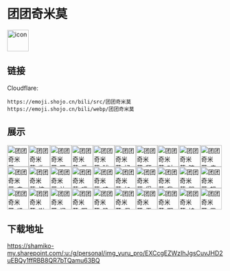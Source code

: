 # 团团奇米莫
<img src="https://emoji.shojo.cn/bili/src/团团奇米莫/icon.png" width="50" height="50" alt="icon">

## 链接
Cloudflare:
```
https://emoji.shojo.cn/bili/src/团团奇米莫
https://emoji.shojo.cn/bili/webp/团团奇米莫
```
## 展示
<img src="https://emoji.shojo.cn/bili/src/团团奇米莫/团团奇米莫-good.png" width="50" height="50" alt="团团奇米莫-good"><img src="https://emoji.shojo.cn/bili/src/团团奇米莫/团团奇米莫-收到.png" width="50" height="50" alt="团团奇米莫-收到"><img src="https://emoji.shojo.cn/bili/src/团团奇米莫/团团奇米莫-嗯嗯.png" width="50" height="50" alt="团团奇米莫-嗯嗯"><img src="https://emoji.shojo.cn/bili/src/团团奇米莫/团团奇米莫-爱你.png" width="50" height="50" alt="团团奇米莫-爱你"><img src="https://emoji.shojo.cn/bili/src/团团奇米莫/团团奇米莫-球球啦.png" width="50" height="50" alt="团团奇米莫-球球啦"><img src="https://emoji.shojo.cn/bili/src/团团奇米莫/团团奇米莫-好耶.png" width="50" height="50" alt="团团奇米莫-好耶"><img src="https://emoji.shojo.cn/bili/src/团团奇米莫/团团奇米莫-拜托了.png" width="50" height="50" alt="团团奇米莫-拜托了"><img src="https://emoji.shojo.cn/bili/src/团团奇米莫/团团奇米莫-对不起.png" width="50" height="50" alt="团团奇米莫-对不起"><img src="https://emoji.shojo.cn/bili/src/团团奇米莫/团团奇米莫-暗中观察.png" width="50" height="50" alt="团团奇米莫-暗中观察"><img src="https://emoji.shojo.cn/bili/src/团团奇米莫/团团奇米莫-瘫.png" width="50" height="50" alt="团团奇米莫-瘫"><img src="https://emoji.shojo.cn/bili/src/团团奇米莫/团团奇米莫-辛苦啦.png" width="50" height="50" alt="团团奇米莫-辛苦啦"><img src="https://emoji.shojo.cn/bili/src/团团奇米莫/团团奇米莫-惊.png" width="50" height="50" alt="团团奇米莫-惊"><img src="https://emoji.shojo.cn/bili/src/团团奇米莫/团团奇米莫-让我康康.png" width="50" height="50" alt="团团奇米莫-让我康康"><img src="https://emoji.shojo.cn/bili/src/团团奇米莫/团团奇米莫-吧唧.png" width="50" height="50" alt="团团奇米莫-吧唧"><img src="https://emoji.shojo.cn/bili/src/团团奇米莫/团团奇米莫-哇.png" width="50" height="50" alt="团团奇米莫-哇"><img src="https://emoji.shojo.cn/bili/src/团团奇米莫/团团奇米莫-加油.png" width="50" height="50" alt="团团奇米莫-加油"><img src="https://emoji.shojo.cn/bili/src/团团奇米莫/团团奇米莫-得意.png" width="50" height="50" alt="团团奇米莫-得意"><img src="https://emoji.shojo.cn/bili/src/团团奇米莫/团团奇米莫-我来啦.png" width="50" height="50" alt="团团奇米莫-我来啦"><img src="https://emoji.shojo.cn/bili/src/团团奇米莫/团团奇米莫-哭.png" width="50" height="50" alt="团团奇米莫-哭"><img src="https://emoji.shojo.cn/bili/src/团团奇米莫/团团奇米莫-超凶.png" width="50" height="50" alt="团团奇米莫-超凶"><img src="https://emoji.shojo.cn/bili/src/团团奇米莫/团团奇米莫-紧张.png" width="50" height="50" alt="团团奇米莫-紧张"><img src="https://emoji.shojo.cn/bili/src/团团奇米莫/团团奇米莫-谢谢.png" width="50" height="50" alt="团团奇米莫-谢谢"><img src="https://emoji.shojo.cn/bili/src/团团奇米莫/团团奇米莫-问号.png" width="50" height="50" alt="团团奇米莫-问号"><img src="https://emoji.shojo.cn/bili/src/团团奇米莫/团团奇米莫-啊啊啊.png" width="50" height="50" alt="团团奇米莫-啊啊啊"><img src="https://emoji.shojo.cn/bili/src/团团奇米莫/团团奇米莫-晚安.png" width="50" height="50" alt="团团奇米莫-晚安"><img src="https://emoji.shojo.cn/bili/src/团团奇米莫/团团奇米莫-保重身体.png" width="50" height="50" alt="团团奇米莫-保重身体"><img src="https://emoji.shojo.cn/bili/src/团团奇米莫/团团奇米莫-无语.png" width="50" height="50" alt="团团奇米莫-无语"><img src="https://emoji.shojo.cn/bili/src/团团奇米莫/团团奇米莫-啊这.png" width="50" height="50" alt="团团奇米莫-啊这"><img src="https://emoji.shojo.cn/bili/src/团团奇米莫/团团奇米莫-被你迷倒.png" width="50" height="50" alt="团团奇米莫-被你迷倒"><img src="https://emoji.shojo.cn/bili/src/团团奇米莫/团团奇米莫-累了.png" width="50" height="50" alt="团团奇米莫-累了">

## 下载地址

https://shamiko-my.sharepoint.com/:u:/g/personal/img_yuru_pro/EXCcgEZWzIhJgsCuvJHD2uEBQy1ffRBB8QR7bTQamu63BQ